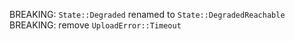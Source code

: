 BREAKING: `State::Degraded` renamed to `State::DegradedReachable`
BREAKING: remove `UploadError::Timeout`
